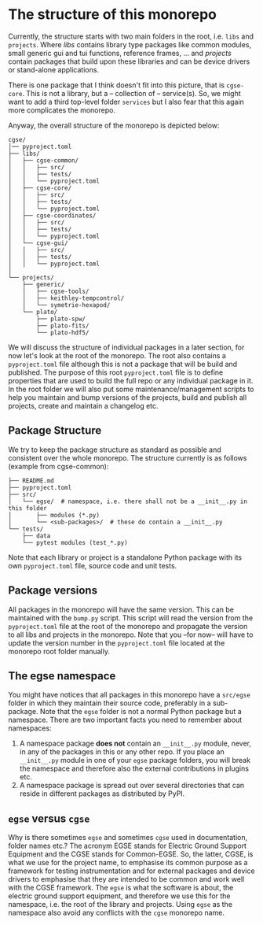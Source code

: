 # The structure of this monorepo

Currently, the structure starts with two main folders in the root, i.e. `libs` and `projects`. Where
_libs_ contains library type packages like common modules, small generic gui and tui functions,
reference frames, ... and _projects_ contain packages that build upon these libraries and can be
device drivers or stand-alone applications.

There is one package that I think doesn't fit into this picture, that is `cgse-core`. This is not a
library, but a – collection of – service(s). So, we might want to add a third top-level
folder `services` but I also fear that this again more complicates the monorepo.

Anyway, the overall structure of the monorepo is depicted below:

```
cgse/
│── pyproject.toml
├── libs/
│   ├── cgse-common/
│   │   ├── src/
│   │   ├── tests/
│   │   └── pyproject.toml
│   ├── cgse-core/
│   │   ├── src/
│   │   ├── tests/
│   │   └── pyproject.toml
│   ├── cgse-coordinates/
│   │   ├── src/
│   │   ├── tests/
│   │   └── pyproject.toml
│   └── cgse-gui/
│   │   ├── src/
│   │   ├── tests/
│   │   └── pyproject.toml
│
└── projects/
    ├── generic/
    │   ├── cgse-tools/
    │   ├── keithley-tempcontrol/
    │   └── symetrie-hexapod/
    └── plato/
        ├── plato-spw/
        ├── plato-fits/
        └── plato-hdf5/
```

We will discuss the structure of individual packages in a later section, for now let's look at the
root of the monorepo. The root also contains a `pyproject.toml` file although this is not a package
that will be build and published. The purpose of this root `pyproject.toml` file is to define
properties that are used to build the full repo or any individual package in it. In the root folder
we will also put some maintenance/management scripts to help you maintain and bump versions of the
projects, build and publish all projects, create and maintain a changelog etc.

## Package Structure

We try to keep the package structure as standard as possible and consistent over the whole monorepo.
The structure currently is as follows (example from cgse-common):

```
├── README.md
├── pyproject.toml
├── src/
│   └── egse/  # namespace, i.e. there shall not be a __init__.py in this folder
│       ├── modules (*.py)
│       └── <sub-packages>/  # these do contain a __init__.py
└── tests/
    ├── data
    └── pytest modules (test_*.py)
```

Note that each library or project is a standalone Python package with its own `pyproject.toml` file,
source code and unit tests.

## Package versions

All packages in the monorepo will have the same version. This can be maintained with the `bump.py`
script. This script will read the version from the `pyproject.toml` file at the root of the monorepo
and propagate the version to all libs and projects in the monorepo. Note that you –for now– will
have to update the version number in the `pyproject.toml` file located at the monorepo root folder
manually.

## The egse namespace

You might have notices that all packages in this monorepo have a `src/egse` folder in which they
maintain their source code, preferably in a sub-package. Note that the `egse` folder is not a normal
Python package but a namespace. There are two important facts you need to remember about namespaces:

1. A namespace package **does not** contain an `__init__.py` module, never, in any of the packages
   in this or any other repo. If you place an `__init__.py` module in one of your `egse` package
   folders, you will break the namespace and therefore also the external contributions in plugins
   etc.
2. A namespace package is spread out over several directories that can reside in different packages
   as distributed by PyPI.

## `egse` versus `cgse`

Why is there sometimes `egse` and sometimes `cgse` used in documentation, folder names etc.? The
acronym EGSE stands for Electric Ground Support Equipment and the CGSE stands for Common-EGSE. So,
the latter, CGSE, is what we use for the project name, to emphasise its common purpose as a
framework for testing instrumentation and for external packages and device drivers to emphasise that
they are intended to be common and work well with the CGSE framework. The `egse` is what the
software is about, the electric ground support equipment, and therefore we use this for the
namespace, i.e. the root of the library and projects. Using `egse` as the namespace also avoid 
any conflicts with the `cgse` monorepo name.
